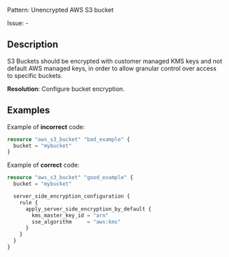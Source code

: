 Pattern: Unencrypted AWS S3 bucket

Issue: -

## Description

S3 Buckets should be encrypted with customer managed KMS keys and not default AWS managed keys, in order to allow granular control over access to specific buckets.

**Resolution**: Configure bucket encryption.

## Examples

Example of **incorrect** code:

```terraform
resource "aws_s3_bucket" "bad_example" {
  bucket = "mybucket"
}
```

Example of **correct** code:

```terraform
resource "aws_s3_bucket" "good_example" {
  bucket = "mybucket"

  server_side_encryption_configuration {
    rule {
      apply_server_side_encryption_by_default {
        kms_master_key_id = "arn"
        sse_algorithm     = "aws:kms"
      }
    }
  }
}
```